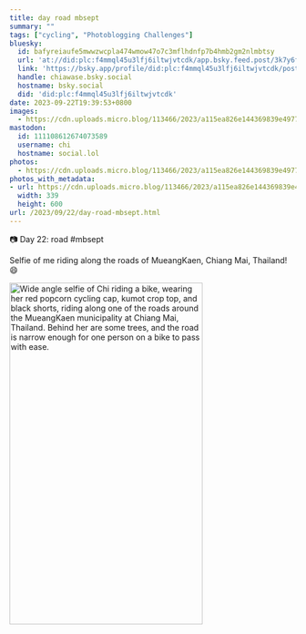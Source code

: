 ```yaml
---
title: day road mbsept
summary: ""
tags: ["cycling", "Photoblogging Challenges"]
bluesky:
  id: bafyreiaufe5mwwzwcpla474wmow47o7c3mflhdnfp7b4hmb2gm2nlmbtsy
  url: 'at://did:plc:f4mmql45u3lfj6iltwjvtcdk/app.bsky.feed.post/3k7y6fdvpz42l'
  link: 'https://bsky.app/profile/did:plc:f4mmql45u3lfj6iltwjvtcdk/post/3k7y6fdvpz42l'
  handle: chiawase.bsky.social
  hostname: bsky.social
  did: 'did:plc:f4mmql45u3lfj6iltwjvtcdk'
date: 2023-09-22T19:39:53+0800
images:
  - https://cdn.uploads.micro.blog/113466/2023/a115ea826e144369839e4977c703920a.jpg
mastodon:
  id: 111108612674073589
  username: chi
  hostname: social.lol
photos:
  - https://cdn.uploads.micro.blog/113466/2023/a115ea826e144369839e4977c703920a.jpg
photos_with_metadata:
- url: https://cdn.uploads.micro.blog/113466/2023/a115ea826e144369839e4977c703920a.jpg
  width: 339
  height: 600
url: /2023/09/22/day-road-mbsept.html
---
```


📷 Day 22: road #mbsept

Selfie of me riding along the roads of MueangKaen, Chiang Mai, Thailand! 😄

<img src="uploads/2023/a115ea826e144369839e4977c703920a.jpg" width="339" height="600" alt="Wide angle selfie of Chi riding a bike, wearing her red popcorn cycling cap, kumot crop top, and black shorts, riding along one of the roads around the MueangKaen municipality at Chiang Mai, Thailand. Behind her are some trees, and the road is narrow enough for one person on a bike to pass with ease.">
